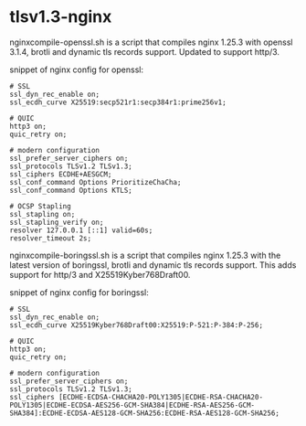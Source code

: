 # tlsv1.3-nginx

nginxcompile-openssl.sh is a script that compiles nginx 1.25.3 with openssl 3.1.4, brotli and dynamic tls records support. Updated to support http/3.

snippet of nginx config for openssl:


	# SSL
	ssl_dyn_rec_enable on;
	ssl_ecdh_curve X25519:secp521r1:secp384r1:prime256v1;

	# QUIC
	http3 on;
	quic_retry on;

	# modern configuration
	ssl_prefer_server_ciphers on;
	ssl_protocols TLSv1.2 TLSv1.3;
	ssl_ciphers ECDHE+AESGCM;
	ssl_conf_command Options PrioritizeChaCha;
	ssl_conf_command Options KTLS;

	# OCSP Stapling
	ssl_stapling on;
	ssl_stapling_verify on;
	resolver 127.0.0.1 [::1] valid=60s;
	resolver_timeout 2s;



nginxcompile-boringssl.sh is a script that compiles nginx 1.25.3 with the latest version of boringssl, brotli and dynamic tls records support. This adds support for http/3 and X25519Kyber768Draft00.

snippet of nginx config for boringssl:


	# SSL
	ssl_dyn_rec_enable on;
	ssl_ecdh_curve X25519Kyber768Draft00:X25519:P-521:P-384:P-256;

	# QUIC
	http3 on;
	quic_retry on;

	# modern configuration
	ssl_prefer_server_ciphers on;
	ssl_protocols TLSv1.2 TLSv1.3;
	ssl_ciphers [ECDHE-ECDSA-CHACHA20-POLY1305|ECDHE-RSA-CHACHA20-POLY1305|ECDHE-ECDSA-AES256-GCM-SHA384|ECDHE-RSA-AES256-GCM-SHA384]:ECDHE-ECDSA-AES128-GCM-SHA256:ECDHE-RSA-AES128-GCM-SHA256;

